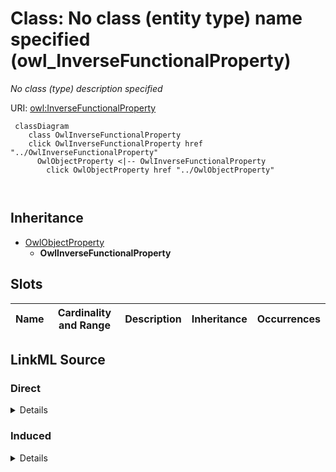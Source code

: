 

# Class: No class (entity type) name specified (owl_InverseFunctionalProperty)


_No class (type) description specified_







URI: [owl:InverseFunctionalProperty](http://www.w3.org/2002/07/owl#InverseFunctionalProperty)






```mermaid
 classDiagram
    class OwlInverseFunctionalProperty
    click OwlInverseFunctionalProperty href "../OwlInverseFunctionalProperty"
      OwlObjectProperty <|-- OwlInverseFunctionalProperty
        click OwlObjectProperty href "../OwlObjectProperty"
      
      
```





## Inheritance
* [OwlObjectProperty](../classes/OwlObjectProperty.md)
    * **OwlInverseFunctionalProperty**



## Slots

| Name | Cardinality and Range | Description | Inheritance | Occurrences |
| ---  | --- | --- | --- | --- |














## LinkML Source

<!-- TODO: investigate https://stackoverflow.com/questions/37606292/how-to-create-tabbed-code-blocks-in-mkdocs-or-sphinx -->

### Direct

<details>

```yaml
name: owl_InverseFunctionalProperty
conforms_to: No schema conformance document specified
description: No class (type) description specified
title: No class (entity type) name specified
from_schema: sawgraph-kg
rank: 1000
is_a: owl_ObjectProperty
class_uri: owl:InverseFunctionalProperty

```
</details>

### Induced

<details>

```yaml
name: owl_InverseFunctionalProperty
conforms_to: No schema conformance document specified
description: No class (type) description specified
title: No class (entity type) name specified
from_schema: sawgraph-kg
rank: 1000
is_a: owl_ObjectProperty
class_uri: owl:InverseFunctionalProperty

```
</details>